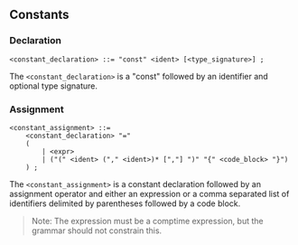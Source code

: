 ## Constants

### Declaration

```ebnf
<constant_declaration> ::= "const" <ident> [<type_signature>] ;
```

The `<constant_declaration>` is a "const" followed by an identifier and optional type signature.

### Assignment

```ebnf
<constant_assignment> ::=
    <constant_declaration> "="
    (
        | <expr>
        | ("(" <ident> ("," <ident>)* [","] ")" "{" <code_block> "}")
    ) ;
```

The `<constant_assignment>` is a constant declaration followed by an assignment operator and either
an expression or a comma separated list of identifiers delimited by parentheses followed by a code
block.

> Note: The expression must be a comptime expression, but the grammar should not constrain this.
